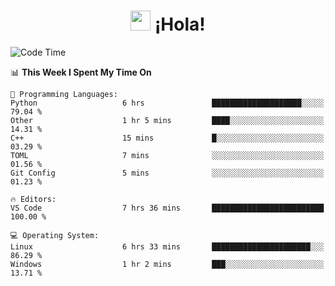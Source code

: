 <div align="center"><h1><img src="https://github.com/blackcater/blackcater/raw/main/images/Hi.gif" height="32"/> ¡Hola!</h1>
</div>

<!--START_SECTION:waka-->
![Code Time](http://img.shields.io/badge/Code%20Time-621%20hrs%2044%20mins-blue)

📊 **This Week I Spent My Time On** 

```text
💬 Programming Languages: 
Python                   6 hrs               ████████████████████░░░░░   79.04 % 
Other                    1 hr 5 mins         ████░░░░░░░░░░░░░░░░░░░░░   14.31 % 
C++                      15 mins             █░░░░░░░░░░░░░░░░░░░░░░░░   03.29 % 
TOML                     7 mins              ░░░░░░░░░░░░░░░░░░░░░░░░░   01.56 % 
Git Config               5 mins              ░░░░░░░░░░░░░░░░░░░░░░░░░   01.23 % 

🔥 Editors: 
VS Code                  7 hrs 36 mins       █████████████████████████   100.00 % 

💻 Operating System: 
Linux                    6 hrs 33 mins       ██████████████████████░░░   86.29 % 
Windows                  1 hr 2 mins         ███░░░░░░░░░░░░░░░░░░░░░░   13.71 % 
```


<!--END_SECTION:waka-->